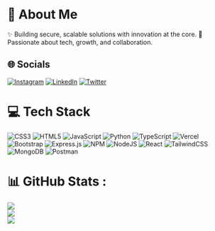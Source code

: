 # 💫 About Me
✨ Building secure, scalable solutions with innovation at the core. 
🎯 Passionate about tech, growth, and collaboration.

## 🌐 Socials
[![Instagram](https://img.shields.io/badge/Instagram-%23E4405F.svg?logo=Instagram&logoColor=white)](https://instagram.com/rtro.polo) [![LinkedIn](https://img.shields.io/badge/LinkedIn-%230077B5.svg?logo=linkedin&logoColor=white)](https://linkedin.com/in/poloexe) [![Twitter](https://img.shields.io/badge/Twitter-%231DA1F2.svg?logo=Twitter&logoColor=white)](https://twitter.com/capalot_tecs) 

# 💻 Tech Stack
![CSS3](https://img.shields.io/badge/css3-%231572B6.svg?style=flat&logo=css3&logoColor=white) ![HTML5](https://img.shields.io/badge/html5-%23E34F26.svg?style=flat&logo=html5&logoColor=white) ![JavaScript](https://img.shields.io/badge/javascript-%23323330.svg?style=flat&logo=javascript&logoColor=%23F7DF1E) ![Python](https://img.shields.io/badge/python-3670A0?style=flat&logo=python&logoColor=ffdd54) ![TypeScript](https://img.shields.io/badge/typescript-%23007ACC.svg?style=flat&logo=typescript&logoColor=white) ![Vercel](https://img.shields.io/badge/vercel-%23000000.svg?style=flat&logo=vercel&logoColor=white) ![Bootstrap](https://img.shields.io/badge/bootstrap-%23563D7C.svg?style=flat&logo=bootstrap&logoColor=white) ![Express.js](https://img.shields.io/badge/express.js-%23404d59.svg?style=flat&logo=express&logoColor=%2361DAFB) ![NPM](https://img.shields.io/badge/NPM-%23000000.svg?style=flat&logo=npm&logoColor=white) ![NodeJS](https://img.shields.io/badge/node.js-6DA55F?style=flat&logo=node.js&logoColor=white) ![React](https://img.shields.io/badge/react-%2320232a.svg?style=flat&logo=react&logoColor=%2361DAFB) ![TailwindCSS](https://img.shields.io/badge/tailwindcss-%2338B2AC.svg?style=flat&logo=tailwind-css&logoColor=white) ![MongoDB](https://img.shields.io/badge/MongoDB-%234ea94b.svg?style=flat&logo=mongodb&logoColor=white) ![Postman](https://img.shields.io/badge/Postman-FF6C37?style=flat&logo=postman&logoColor=white)
# 📊 GitHub Stats :
![](https://github-readme-stats.vercel.app/api?username=poloexe&theme=dark&hide_border=false&include_all_commits=false&count_private=false)<br/>
![](https://github-readme-streak-stats.herokuapp.com/?user=poloexe&theme=dark&hide_border=false)<br/>
![](https://github-readme-stats.vercel.app/api/top-langs/?username=poloexe&theme=dark&hide_border=false&include_all_commits=false&count_private=false&layout=compact)

